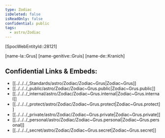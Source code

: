 ```yaml
---
type: Zodiac
isDeleted: false
isReadOnly: false
confidential: public
tags:
  - astro/Zodiac
---
```


[SpocWebEntityId::28121]



[name-la::Grus]
[name-genitive::Gruis]
[name-de::Kranich]


## Confidential Links & Embeds: 
- [[../../../_Standards/astro/Zodiac/Zodiac~Grus|Zodiac~Grus]] 
- [[../../../_public/astro/Zodiac/Zodiac~Grus.public|Zodiac~Grus.public]] 
- [[../../../_internal/astro/Zodiac/Zodiac~Grus.internal|Zodiac~Grus.internal]] 
- [[../../../_protect/astro/Zodiac/Zodiac~Grus.protect|Zodiac~Grus.protect]] 
- [[../../../_private/astro/Zodiac/Zodiac~Grus.private|Zodiac~Grus.private]] 
- [[../../../_personal/astro/Zodiac/Zodiac~Grus.personal|Zodiac~Grus.personal]] 
- [[../../../_secret/astro/Zodiac/Zodiac~Grus.secret|Zodiac~Grus.secret]] 
